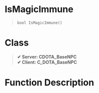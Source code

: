 # IsMagicImmune
> `bool IsMagicImmune()`
# Class
> __✔ Server: CDOTA_BaseNPC__  
> __✔ Client: C_DOTA_BaseNPC__  
# Function Description

